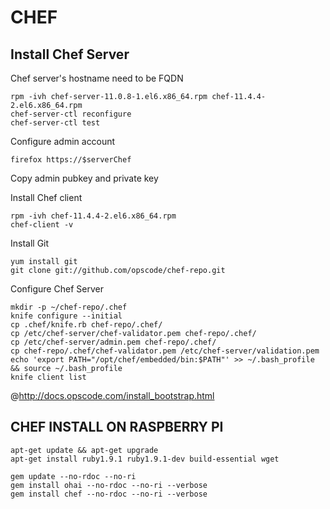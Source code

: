CHEF
====

Install Chef Server
-------------------

Chef server's hostname need to be FQDN

    rpm -ivh chef-server-11.0.8-1.el6.x86_64.rpm chef-11.4.4-2.el6.x86_64.rpm
    chef-server-ctl reconfigure
    chef-server-ctl test

Configure admin account

    firefox https://$serverChef

Copy admin pubkey and private key


Install Chef client

    rpm -ivh chef-11.4.4-2.el6.x86_64.rpm
    chef-client -v

Install Git

    yum install git
    git clone git://github.com/opscode/chef-repo.git

Configure Chef Server

    mkdir -p ~/chef-repo/.chef
    knife configure --initial
    cp .chef/knife.rb chef-repo/.chef/
    cp /etc/chef-server/chef-validator.pem chef-repo/.chef/
    cp /etc/chef-server/admin.pem chef-repo/.chef/
    cp chef-repo/.chef/chef-validator.pem /etc/chef-server/validation.pem
    echo 'export PATH="/opt/chef/embedded/bin:$PATH"' >> ~/.bash_profile && source ~/.bash_profile
    knife client list

@http://docs.opscode.com/install_bootstrap.html

CHEF INSTALL ON RASPBERRY PI
----------------------------

    apt-get update && apt-get upgrade
    apt-get install ruby1.9.1 ruby1.9.1-dev build-essential wget

    gem update --no-rdoc --no-ri
    gem install ohai --no-rdoc --no-ri --verbose
    gem install chef --no-rdoc --no-ri --verbose
